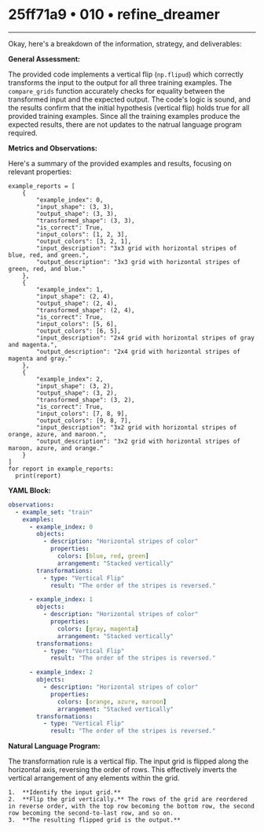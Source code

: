 # 25ff71a9 • 010 • refine_dreamer

---
Okay, here's a breakdown of the information, strategy, and deliverables:

**General Assessment:**

The provided code implements a vertical flip (`np.flipud`) which correctly transforms the input to the output for all three training examples. The `compare_grids` function accurately checks for equality between the transformed input and the expected output. The code's logic is sound, and the results confirm that the initial hypothesis (vertical flip) holds true for all provided training examples. Since all the training examples produce the expected results, there are not updates to the natrual language program required.

**Metrics and Observations:**

Here's a summary of the provided examples and results, focusing on relevant properties:

```
example_reports = [
    {
        "example_index": 0,
        "input_shape": (3, 3),
        "output_shape": (3, 3),
        "transformed_shape": (3, 3),
        "is_correct": True,
        "input_colors": [1, 2, 3],
        "output_colors": [3, 2, 1],
        "input_description": "3x3 grid with horizontal stripes of blue, red, and green.",
        "output_description": "3x3 grid with horizontal stripes of green, red, and blue."
    },
    {
        "example_index": 1,
        "input_shape": (2, 4),
        "output_shape": (2, 4),
        "transformed_shape": (2, 4),
        "is_correct": True,
        "input_colors": [5, 6],
        "output_colors": [6, 5],
        "input_description": "2x4 grid with horizontal stripes of gray and magenta.",
        "output_description": "2x4 grid with horizontal stripes of magenta and gray."
    },
    {
        "example_index": 2,
        "input_shape": (3, 2),
        "output_shape": (3, 2),
        "transformed_shape": (3, 2),
        "is_correct": True,
        "input_colors": [7, 8, 9],
        "output_colors": [9, 8, 7],
        "input_description": "3x2 grid with horizontal stripes of orange, azure, and maroon.",
        "output_description": "3x2 grid with horizontal stripes of maroon, azure, and orange."
    }
]
for report in example_reports:
  print(report)

```

**YAML Block:**

```yaml
observations:
  - example_set: "train"
    examples:
      - example_index: 0
        objects:
          - description: "Horizontal stripes of color"
            properties:
              colors: [blue, red, green]
              arrangement: "Stacked vertically"
        transformations:
          - type: "Vertical Flip"
            result: "The order of the stripes is reversed."

      - example_index: 1
        objects:
          - description: "Horizontal stripes of color"
            properties:
              colors: [gray, magenta]
              arrangement: "Stacked vertically"
        transformations:
          - type: "Vertical Flip"
            result: "The order of the stripes is reversed."

      - example_index: 2
        objects:
          - description: "Horizontal stripes of color"
            properties:
              colors: [orange, azure, maroon]
              arrangement: "Stacked vertically"
        transformations:
          - type: "Vertical Flip"
            result: "The order of the stripes is reversed."
```

**Natural Language Program:**

The transformation rule is a vertical flip. The input grid is flipped along the horizontal axis, reversing the order of rows. This effectively inverts the vertical arrangement of any elements within the grid.

```text
1.  **Identify the input grid.**
2.  **Flip the grid vertically.** The rows of the grid are reordered in reverse order, with the top row becoming the bottom row, the second row becoming the second-to-last row, and so on.
3.  **The resulting flipped grid is the output.**
```

